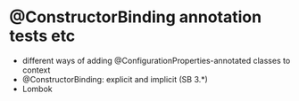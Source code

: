 # @ConstructorBinding annotation tests etc

- different ways of adding @ConfigurationProperties-annotated classes to context
- @ConstructorBinding: explicit and implicit (SB 3.*)
- Lombok